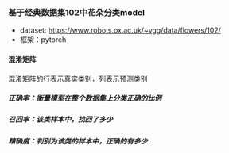 ### 基于经典数据集102中花朵分类model

- dataset: https://www.robots.ox.ac.uk/~vgg/data/flowers/102/
- 框架：pytorch 

#### 混淆矩阵
混淆矩阵的行表示真实类别，列表示预测类别

##### 正确率：衡量模型在整个数据集上分类正确的比例
##### 召回率：该类样本中，找回了多少
##### 精确度：判别为该类的样本中，正确的有多少

